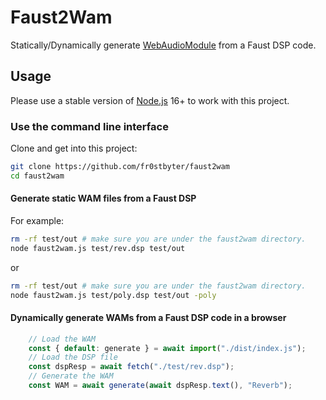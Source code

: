 # Faust2Wam
Statically/Dynamically generate [WebAudioModule](https://github.com/webaudiomodules/api) from a Faust DSP code.

## Usage

Please use a stable version of [Node.js](https://nodejs.org) 16+ to work with this project.

### Use the command line interface

Clone and get into this project:
```bash
git clone https://github.com/fr0stbyter/faust2wam
cd faust2wam
```

#### Generate static WAM files from a Faust DSP
For example:
```bash
rm -rf test/out # make sure you are under the faust2wam directory.
node faust2wam.js test/rev.dsp test/out
```
or
```bash
rm -rf test/out # make sure you are under the faust2wam directory.
node faust2wam.js test/poly.dsp test/out -poly
```

#### Dynamically generate WAMs from a Faust DSP code in a browser

```JavaScript
	// Load the WAM
	const { default: generate } = await import("./dist/index.js");
	// Load the DSP file
	const dspResp = await fetch("./test/rev.dsp");
	// Generate the WAM
	const WAM = await generate(await dspResp.text(), "Reverb");
```

